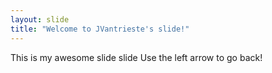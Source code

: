 ```yaml
---
layout: slide
title: "Welcome to JVantrieste's slide!"
---
```

This is my awesome slide slide
Use the left arrow to go back!
